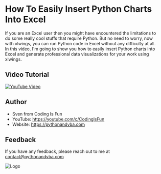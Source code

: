 
# How To Easily Insert Python Charts Into Excel

If you are an Excel user then you might have encountered the limitations to do some really cool stuffs that require Python. But no need to worry, now with xlwings, you can run Python code in Excel without any difficulty at all. In this video, I'm going to show you how to easily insert Python charts into Excel and generate professional data visualizations for your work using xlwings.


## Video Tutorial

[![YouTube Video](https://img.youtube.com/vi/4CrZUJtjZkc/0.jpg)](https://youtu.be/4CrZUJtjZkc)


## Author

- Sven from Coding Is Fun
- YouTube: https://youtube.com/c/CodingIsFun
- Website: https://pythonandvba.com


## Feedback

If you have any feedback, please reach out to me at contact@pythonandvba.com


![Logo](https://content.screencast.com/users/jubbel3/folders/Snagit/media/c42ea34b-4057-4754-96b0-e8e05c866afb/08.18.2021-19.56.png)

